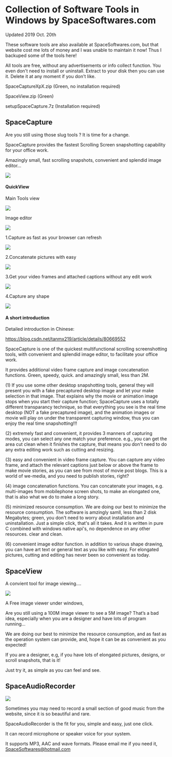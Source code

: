 # Collection of Software Tools in Windows by SpaceSoftwares.com

Updated 2019 Oct. 20th

These software tools are also available at SpaceSoftwares.com, but that website cost me lots of money and I was unable to maintain it now! Thus I backuped some of the tools here!

All tools are free, without any advertisements or info collect function. You even don't need to install or uninstall. Extract to your disk then you can use it. 
Delete it at any moment if you don't like. 

SpaceCaptureXpX.zip	(Green, no installation required)

SpaceView.zip	(Green)

setupSpaceCapture.7z  (Installation required)

## SpaceCapture


Are you still using those slug tools ? It is time for a change.

SpaceCapture provides the fastest Scrolling Screen snapshotting capability for your office work.

Amazingly small,  fast scrolling snapshots, convenient and splendid image editor…



![](image/Effective-office-tool-300x133.jpg)

#### QuickView

Main Tools view

 ![](image/SpaceCapture107c.png)



Image editor

![](image/ImageEditor.png)

1.Capture as fast as your browser can refresh

![](image/ScrollScreenCapture.png)

2.Concatenate pictures with easy

![](image/Concatenations.png)

3.Get your video frames and attached captions without any edit work

![](image/VideoFrames2.png)



4.Capture any shape

![](image/RandomShape.png)





#### A short introduction

Detailed introduction in Chinese:

<https://blog.csdn.net/tanmx219/article/details/80669552>

SpaceCapture is one of the quickest multifunctional scrolling screenshotting tools, with convenient and splendid image editor, to facilitate your office work.

It provides additional video frame capture and image concatenation functions. Green, speedy, quick. and amazingly small, less than 2M.

(1)  If you use some other desktop snapshotting tools, general they will present you with a fake precaptured desktop image and let your make selection in that image. That explains why the movie or animation image stops when you start their capture function; SpaceCapture uses a totally different transparancy technique, so that everything you see is the real time desktop (NOT a fake precaptured image), and the animation images or movie will play on under the transparent capturing window, thus you can enjoy the real time snapshotting!!!

(2) extremely fast and convenient, it provides 3 manners of capturing modes, you can select any one match your preference. e.g., you can get the area cut clean when it finishes the capture, that means you don't need to do any extra editing work such as cutting and resizing. 

(3) easy and convenient in video frame capture. You can capture any video frame, and attach the relevant captions just below or above the frame to make movie stories, as you can see from most of movie post blogs. This is a world of we-media, and you need to publish stories, right? 

(4) image concatenation functions. You can concatenate your images, e.g. multi-images from mobilephone screen shots, to make an elongated one, that is also what we do to make a long story. 

(5) minimized resource consumption. We are doing our best to minimize the resource consumption. The software is amzingly samll, less than 2 disk Megabytes; green, you don't need to worry about installation and uninstallation. Just a simple click, that's all it takes. And it is written in pure C combined with windows native api's, no dependence on any other resources. clear and clean. 

(6) convenient image editor function. in addition to various shape drawing, you can have art text or general text as you like with easy. For elongated pictures, cutting and editing has never been so convenient as today.


## SpaceView

A convient tool for image viewing....

![](image/SpaceView474x210-300x133.png)

A Free image viewer under windows,

Are you still using a 100M image viewer to see a 5M image? That’s a bad idea, especially when you are a designer and have lots of program running…

We are doing our best to minimize the resource consumption, and as fast as the operation system can provide, and, hope it can be as convenient as you expected!

If you are a designer, e.g, if you have lots of elongated pictures, designs, or scroll snapshots, that is it!

Just try it, as simple as you can feel and see.



## SpaceAudioRecorder

![](image/musicStaff474x210-300x133.png)

Sometimes you may need to record a small section of good music from the website, since it is so beautiful and rare.

SpaceAudioRecorder is the fit for you, simple and easy, just one click.

It can record microphone or speaker voice for your system.

It supports MP3, AAC and wave formats.
Please email me if you need it, SpaceSoftwares@hotmail.com


